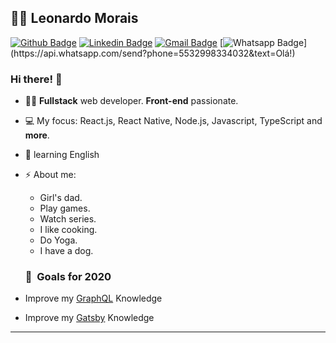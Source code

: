 ## :man_technologist: Leonardo Morais

[![Github Badge](https://img.shields.io/badge/-Github-000?style=flat-square&logo=Github&logoColor=white&link=https://github.com/leomoraiscam)](https://github.com/leomoraiscam)
[![Linkedin Badge](https://img.shields.io/badge/-LinkedIn-blue?style=flat-square&logo=Linkedin&logoColor=white&link=https://www.linkedin.com/in/leonardo-morais-456518182/)](https://www.linkedin.com/in/leonardo-morais-456518182/)
[![Gmail Badge](https://img.shields.io/badge/-Gmail-c14438?style=flat-square&logo=Gmail&logoColor=white&link=mailto:leonardomorais.contato@gmail.com)](mailto:leonardomorais.contato@gmail.com)
[![Whatsapp Badge](https://img.shields.io/badge/-Whatsapp-4CA143?style=flat-square&labelColor=4CA143&logo=whatsapp&logoColor=white&link=https://api.whatsapp.com/send?phone=5517996784887&text=Olá!)](https://api.whatsapp.com/send?phone=5532998334032&text=Olá!)


### Hi there! 👋

- :man_technologist: **Fullstack** web developer. **Front-end** passionate.
- 💻  My focus: React.js, React Native, Node.js, Javascript, TypeScript and **more**.
- 🤔 learning English

- ⚡ About me: 
  - Girl's dad.
  - Play games. 
  - Watch series.
  - I like cooking.
  - Do Yoga.
  - I have a dog. 
  
  
  ### 🔭&nbsp; Goals for 2020 
- Improve my [GraphQL](https://graphql.org/) Knowledge 
- Improve my [Gatsby](https://graphql.org/) Knowledge 
---
